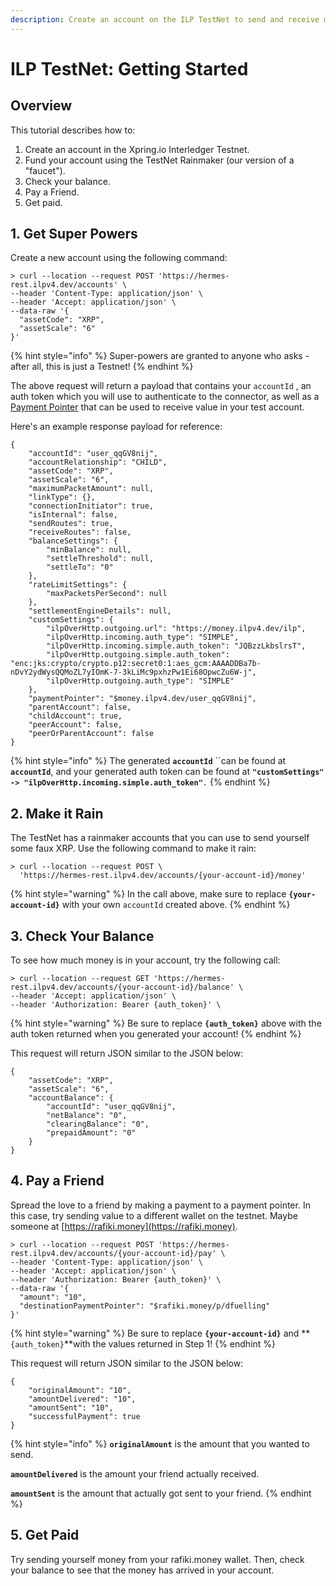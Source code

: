 ```yaml
---
description: Create an account on the ILP TestNet to send and receive money.
---
```


# ILP TestNet: Getting Started

## Overview

This tutorial describes how to:

1. Create an account in the Xpring.io Interledger Testnet.
2. Fund your account using the TestNet Rainmaker \(our version of a "faucet"\).
3. Check your balance.
4. Pay a Friend.
5. Get paid.

## 1. Get Super Powers

Create a new account using the following command:

```
> curl --location --request POST 'https://hermes-rest.ilpv4.dev/accounts' \
--header 'Content-Type: application/json' \
--header 'Accept: application/json' \
--data-raw '{
  "assetCode": "XRP",
  "assetScale": "6"
}'
```

{% hint style="info" %}
Super-powers are granted to anyone who asks - after all, this is just a Testnet!
{% endhint %}

The above request will return a payload that contains your `accountId` , an auth token which you will use to authenticate to the connector, as well as a [Payment Pointer](https://paymentpointers.org/) that can be used to receive value in your test account.

Here's an example response payload for reference:

```text
{
    "accountId": "user_qqGV8nij",
    "accountRelationship": "CHILD",
    "assetCode": "XRP",
    "assetScale": "6",
    "maximumPacketAmount": null,
    "linkType": {},
    "connectionInitiator": true,
    "isInternal": false,
    "sendRoutes": true,
    "receiveRoutes": false,
    "balanceSettings": {
        "minBalance": null,
        "settleThreshold": null,
        "settleTo": "0"
    },
    "rateLimitSettings": {
        "maxPacketsPerSecond": null
    },
    "settlementEngineDetails": null,
    "customSettings": {
        "ilpOverHttp.outgoing.url": "https://money.ilpv4.dev/ilp",
        "ilpOverHttp.incoming.auth_type": "SIMPLE",
        "ilpOverHttp.incoming.simple.auth_token": "JQBzzLkbslrsT",
        "ilpOverHttp.outgoing.simple.auth_token": "enc:jks:crypto/crypto.p12:secret0:1:aes_gcm:AAAADDBa7b-nDvY2ydWysQQMoZL7yIOmK-7-3kLiMc9pxhzPw1Ei68OpwcZu6W-j",
        "ilpOverHttp.outgoing.auth_type": "SIMPLE"
    },
    "paymentPointer": "$money.ilpv4.dev/user_qqGV8nij",
    "parentAccount": false,
    "childAccount": true,
    "peerAccount": false,
    "peerOrParentAccount": false
}
```

{% hint style="info" %}
The generated **`accountId`** ``can be found at **`accountId`**, and your generated auth token can be found at **`"customSettings" -> "ilpOverHttp.incoming.simple.auth_token"`**`.`
{% endhint %}

## 2. Make it Rain

The TestNet has a rainmaker accounts that you can use to send yourself some faux XRP. Use the following command to make it rain:

```
> curl --location --request POST \
  'https://hermes-rest.ilpv4.dev/accounts/{your-account-id}/money'
```

{% hint style="warning" %}
In the call above, make sure to replace **`{your-account-id}`** with your own `accountId` created above.
{% endhint %}

## 3. Check Your Balance

To see how much money is in your account, try the following call:

```
> curl --location --request GET 'https://hermes-rest.ilpv4.dev/accounts/{your-account-id}/balance' \
--header 'Accept: application/json' \
--header 'Authorization: Bearer {auth_token}' \
```

{% hint style="warning" %}
Be sure to replace **`{auth_token}`** above with the auth token returned when you generated your account!
{% endhint %}

This request will return JSON similar to the JSON below:

```text
{
    "assetCode": "XRP",
    "assetScale": "6",
    "accountBalance": {
        "accountId": "user_qqGV8nij",
        "netBalance": "0",
        "clearingBalance": "0",
        "prepaidAmount": "0"
    }
}
```

## 4. Pay a Friend

Spread the love to a friend by making a payment to a payment pointer. In this case, try sending value to a different wallet on the testnet. Maybe someone at [https://rafiki.money](https://rafiki.money).

```
> curl --location --request POST 'https://hermes-rest.ilpv4.dev/accounts/{your-account-id}/pay' \
--header 'Content-Type: application/json' \
--header 'Accept: application/json' \
--header 'Authorization: Bearer {auth_token}' \
--data-raw '{
  "amount": "10",
  "destinationPaymentPointer": "$rafiki.money/p/dfuelling"
}'
```

{% hint style="warning" %}
Be sure to replace **`{your-account-id}`** and **`{auth_token}`**with the values returned in Step 1!
{% endhint %}

This request will return JSON similar to the JSON below:

```text
{
    "originalAmount": "10",
    "amountDelivered": "10",
    "amountSent": "10",
    "successfulPayment": true
}
```

{% hint style="info" %}
**`originalAmount`** is the amount that you wanted to send.

**`amountDelivered`** is the amount your friend actually received.

**`amountSent`** is the amount that actually got sent to your friend.
{% endhint %}

## 5. Get Paid

Try sending yourself money from your rafiki.money wallet. Then, check your balance to see that the money has arrived in your account. 

